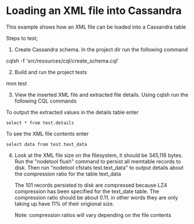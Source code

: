 # Loading an XML file into Cassandra

This example shows how an XML file can be loaded into a Cassandra table 

Steps to test;

1. Create Cassandra schema. In the project dir run the following command

  cqlsh -f 'src/resources/cql/create_schema.cql'
  
2. Build and run the project tests

  mvn test
  
3. View the inserted XML file and extracted file details. Using cqlsh run the following CQL commands

  To output the extracted values in the details table enter
  
    select * from test.details
  
  To see the XML file contents enter
  
    select data from test.text_data
    
4. Look at the XML file size on the filesystem, it should be 345,116 bytes. Run the "nodetool flush" command 
   to persist all memtable records to disk. Then run "nodetool cfstats test.text_data" to output details about 
   the compression ratio for the table text_data
   
   The 101 records persisted to disk are compressed because LZ4 compression has been specified
   for the text_date table. The compression ratio should be about 0.11, in other words they are only taking
   up have 11% of their origional size.
   
   Note: compression ratios will vary depending on the file contents


